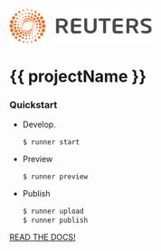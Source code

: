 ![Reuters](badge.svg)

# {{ projectName }}

### Quickstart

- Develop.

  ```
  $ runner start
  ```
- Preview

  ```
  $ runner preview
  ```

- Publish

  ```
  $ runner upload
  $ runner publish
  ```

[READ THE DOCS!](https://reuters-graphics.github.io/style/graphics-rig/)
